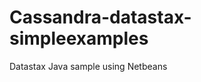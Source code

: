 Cassandra-datastax-simpleexamples
=================================

Datastax Java sample using Netbeans
